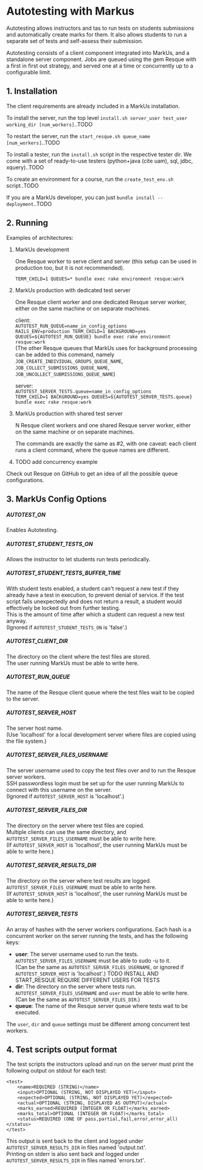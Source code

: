 Autotesting with Markus
==============================

Autotesting allows instructors and tas to run tests on students submissions and automatically create marks for them. It
also allows students to run a separate set of tests and self-assess their submission.

Autotesting consists of a client component integrated into MarkUs, and a standalone server component. Jobs are queued
using the gem Resque with a first in first out strategy, and served one at a time or concurrently up to a configurable
limit.

## 1. Installation

The client requirements are already included in a MarkUs installation.

To install the server, run the top level `install.sh server_user test_user working_dir [num_workers]`..TODO

To restart the server, run the `start_resque.sh queue_name [num_workers]`..TODO

To install a tester, run the `install.sh` script in the respective tester dir. We come with a set of ready-to-use
testers (python+java (cite uam), sql, jdbc, xquery)..TODO

To create an environment for a course, run the `create_test_env.sh` script..TODO

If you are a MarkUs developer, you can just `bundle install --deployment`..TODO

## 2. Running

Examples of architectures:

1) MarkUs development

   One Resque worker to serve client and server (this setup can be used in production too, but it is not recommended).

   `TERM_CHILD=1 QUEUES=* bundle exec rake environment resque:work`

2) MarkUs production with dedicated test server

   One Resque client worker and one dedicated Resque server worker, either on the same machine or on separate machines.

   client:  
   `AUTOTEST_RUN_QUEUE=name_in_config_options`  
   `RAILS_ENV=production TERM_CHILD=1 BACKGROUND=yes QUEUES=${AUTOTEST_RUN_QUEUE} bundle exec rake environment
   resque:work`  
   (The other Resque queues that MarkUs uses for background processing can be added to this command, namely
   `JOB_CREATE_INDIVIDUAL_GROUPS_QUEUE_NAME`, `JOB_COLLECT_SUBMISSIONS_QUEUE_NAME`,
   `JOB_UNCOLLECT_SUBMISSIONS_QUEUE_NAME`)

   server:  
   `AUTOTEST_SERVER_TESTS.queue=name_in_config_options`  
   `TERM_CHILD=1 BACKGROUND=yes QUEUES=${AUTOTEST_SERVER_TESTS.queue} bundle exec rake resque:work`

3) MarkUs production with shared test server

   N Resque client workers and one shared Resque server worker, either on the same machine or on separate machines.

   The commands are exactly the same as #2, with one caveat: each client runs a client command, where the queue names
   are different.

4) TODO add concurrency example

Check out Resque on GitHub to get an idea of all the possible queue configurations.

## 3. MarkUs Config Options

##### AUTOTEST_ON
Enables Autotesting.

##### AUTOTEST_STUDENT_TESTS_ON
Allows the instructor to let students run tests periodically.

##### AUTOTEST_STUDENT_TESTS_BUFFER_TIME
With student tests enabled, a student can't request a new test if they already have a test in execution, to prevent
denial of service. If the test script fails unexpectedly and does not return a result, a student would effectively be
locked out from further testing.  
This is the amount of time after which a student can request a new test anyway.  
(Ignored if `AUTOTEST_STUDENT_TESTS_ON` is 'false'.)

##### AUTOTEST_CLIENT_DIR
The directory on the client where the test files are stored.  
The user running MarkUs must be able to write here.

##### AUTOTEST_RUN_QUEUE
The name of the Resque client queue where the test files wait to be copied to the server.

##### AUTOTEST_SERVER_HOST
The server host name.  
(Use 'localhost' for a local development server where files are copied using the file system.)

##### AUTOTEST_SERVER_FILES_USERNAME
The server username used to copy the test files over and to run the Resque server workers.  
SSH passwordless login must be set up for the user running MarkUs to connect with this username on the server.  
(Ignored if `AUTOTEST_SERVER_HOST` is 'localhost'.)

##### AUTOTEST_SERVER_FILES_DIR
The directory on the server where test files are copied.  
Multiple clients can use the same directory, and `AUTOTEST_SERVER_FILES_USERNAME` must be able to write here.  
(If `AUTOTEST_SERVER_HOST` is 'localhost', the user running MarkUs must be able to write here.)

##### AUTOTEST_SERVER_RESULTS_DIR
The directory on the server where test results are logged.  
`AUTOTEST_SERVER_FILES_USERNAME` must be able to write here.  
(If `AUTOTEST_SERVER_HOST` is 'localhost', the user running MarkUs must be able to write here.)

##### AUTOTEST_SERVER_TESTS
An array of hashes with the server workers configurations. Each hash is a concurrent worker on the server running the
tests, and has the following keys:
* **user**: The server username used to run the tests. `AUTOTEST_SERVER_FILES_USERNAME` must be able to sudo -u to it.  
(Can be the same as `AUTOTEST_SERVER_FILES_USERNAME`, or ignored if `AUTOTEST_SERVER_HOST` is 'localhost'.)
TODO INSTALL AND START_RESQUE REQUIRE DIFFERENT USERS FOR TESTS
* **dir**: The directory on the server where tests run.  
`AUTOTEST_SERVER_FILES_USERNAME` and `user` must be able to write here.  
(Can be the same as `AUTOTEST_SERVER_FILES_DIR`.)
* **queue**: The name of the Resque server queue where tests wait to be executed.

The `user`, `dir` and `queue` settings must be different among concurrent test workers.

## 4. Test scripts output format

The test scripts the instructors upload and run on the server must print the following output on stdout for each test:

```
<test>
    <name>REQUIRED (STRING)</name>
    <input>OPTIONAL (STRING, NOT DISPLAYED YET)</input>
    <expected>OPTIONAL (STRING, NOT DISPLAYED YET)</expected>
    <actual>OPTIONAL (STRING, DISPLAYED AS OUTPUT)</actual>
    <marks_earned>REQUIRED (INTEGER OR FLOAT)</marks_earned>
    <marks_total>OPTIONAL (INTEGER OR FLOAT)</marks_total>
    <status>REQUIRED (ONE OF pass,partial,fail,error,error_all)</status>
</test>
```

This output is sent back to the client and logged under `AUTOTEST_SERVER_RESULTS_DIR` in files named 'output.txt'.  
Printing on stderr is also sent back and logged under `AUTOTEST_SERVER_RESULTS_DIR` in files named 'errors.txt'.
